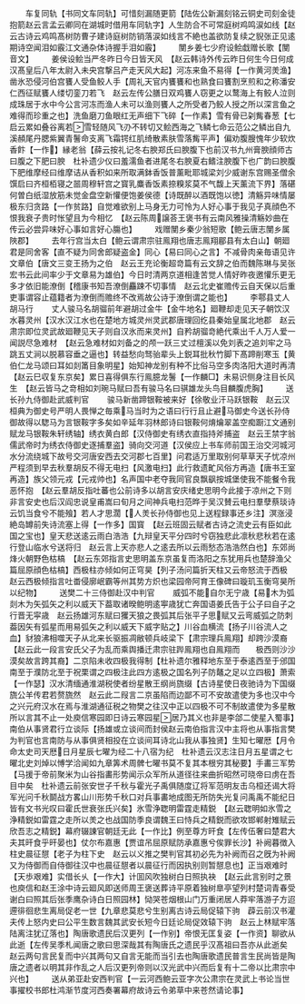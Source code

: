 <!-- { "loadSidebar": true } -->
　　车复同轨【书同文车同轨】可惜刻漏随更箭【陆佐公新漏刻铭云铜史司刻金徒抱箭赵云言孟云卿同在湖城时借用车同轨字】人生防合不可常庭树鸡鸣涙如线【赵云古诗云鸡鸣髙树防曹子建诗庭树防销落涙如线言不絶也盖欲防复续之貎张正见逺期诗空闻泪如霰江文通杂体诗握手泪如霰】
　　閺乡姜七少府设鲙戱赠长歌【閺音文】
　　姜侯设鲙当严冬昨日今日皆天风　【赵云韩诗外传云昨日何生今日何成汉髙皇后八年太尉入未央宫撃吕产走天风大起】河冻来鱼不易得【一作黄河羙渔】凿氷恐侵河伯宫饔人受鱼鲛人手【周礼天官内饔饔和也熟食曰饔割烹煎和之称潘安仁西征赋饔人缕切銮刀若飞　赵云左传公膳日双鸡饔人窃更之以鹜海上有鲛人泣则成珠居于水中今公言河冻而渔人未可以渔则饔人之所受者乃鲛人授之所以深言鱼之难得而珍重之也】洗鱼磨刀鱼眼红无声细下飞碎【一作素】雪有骨已刴觜春葱【七启云累如叠谷离若雪轻随风飞刅不转切又鲙西海之飞鳞七命云范公之鳞出自九溪頳尾丹腮紫翼青鬐命支离飞霜锷红肌绮散素肤雪落觜平声】偏劝腹膄愧年少软炊香飰【一作】縁老翁【薛云按礼记冬右腴郑氏曰腴腹下也前汉书九州膏腴顔师古曰腹之下肥曰腴　杜补遗少仪曰羞濡鱼者进尾冬右腴夏右鳍注腴腹下也广韵曰腴腹下肥维摩经曰维摩诘从香积如来所取满鉢香饭普薰毗耶城梁刘少威谢东宫赐圣僧余馔启曰齐桓栢寝之噐周穆轩宫之寳乳麋香饭素捺糗浆莫不气馥上天薰流下界】落碪何曽白纸湿放筋未觉金盘空新懽便饱姜侯德【诗既醉以酒既饱以徳】清觞异味情屡极东归贪路【一作贫路】自觉难欲别上马身无力可怜为人好心事于我见子真顔色不恨我衰子贵时怅望且为今相忆　【赵云陈周譲荅王褒书有云南风雅操清觞妙曲在传云必尝异味好心事如言好心膓也】
　　戏赠閺乡秦少翁短歌【鲍云唐志閺乡属陜郡】
　　去年行宫当太白【鲍云谓肃宗驻鳯翔也唐志鳯翔郿县有太白山】朝廻君是同舍客【直不疑为同舍郎疑盗金】同心【易曰同心之言】不减骨肉亲毎语见许文章伯【唐文三变王扬为之伯　赵云王充论衡超竒篇有云文辞之伯而魏陈琳与吴张宏书云此间率少于文章易为雄伯】今日时清两京道相逢苦觉人情好昨夜邀懽乐更无多才依旧能潦倒【稽康书知吾潦倒麤踈不切事情　赵云北史崔赡传云自天保以后重吏事谓容止蕴籍者为潦倒而赡终不改焉故公诗于潦倒谓之能也】
　　李鄠县丈人胡马行
　　丈人骏马名胡骝前年避胡过金牛【金牛地名】廻鞭却走见天子朝饮汉水暮灵州【汉水汉江水也在楚地方城灵州灵武郡唐理回纥县秦始皇属北地郡　赵云肃宗即位灵武故廻鞭见天子则自汉氷而来灵州】自矜胡骝竒絶代乘出千人万人爱一闻説尽急难材　【赵云急难材如刘备之的颅一跃三丈过檀溪以免刘表之追刘牢之马跳五丈涧以脱慕容垂之逼也】转益愁向驽骀辈头上鋭耳批秋竹脚下髙蹄削寒玉【黄伯仁龙马颂曰耳如剡筩目象明星】始知神龙别有种不比俗马空多肉洛阳大道时再清　【赵云巳収复东京矣】累日喜得俱东行鳯臆龙鬐【一作麟□】未易识侧身注目长风生　【赵云皆马之竒相如刘琬马赋曰吾有骏马名曰骐雄龙头鸟目麟腹虎胸】
　　送长孙九侍御赴武威判官
　　骏马新凿蹄银鞍被来好【徐敬业汗马跃银鞍　赵云汉桓典为御史号严明人畏惮之毎乘马当时为之语曰行行且止避马御史今送长孙侍御故得以騘马为言银鞍字多矣如辛延年羽林郎诗曰银鞍何焴爚翠盖空痴蹰江文通别赋龙马银鞍朱轩绣轴】绣衣黄白郎【汉侍御史有绣衣直指持斧捕盗　赵云王禁字翁儒武帝时为绣衣侍御史逐捕羣盗】骑向交河道【汉侯应上书车师前国王治交河城河水分流绕城下故号交河唐安西去交河郡七百里】问君适万里取别何草草天子忧凉州严程须到早去秋羣胡反不得无电扫【风激电扫】此行救遗甿风俗方再造【唐书王室再造】族父领元戎【元戎帅也】名声国中老夺我同官良飘飖按城堡使我不能餐令我恶怀抱　【赵云羣胡反指吐蕃也公前诗多以胡言安庆绪史思明今此接于凉州之下则非言安史也后汉阎忠说皇甫嵩曰旬月之间神兵电扫范晔于吴汉賛云电扫羣孽蔡琰诗云饥当食兮不能飱】若人才思濶【人羙长孙侍御也见上送程録事还乡注】溟涨浸絶岛罇前失诗流塞上得【一作多】国寳　【赵云班固云赋者古诗之流史云有臣如此国之宝也】皇天悲送逺云雨白浩浩【九辩皇天平分四时兮窃独悲此凛秋悲秋若在逺行登山临水兮送将归　赵云言上天亦悲人之逺去所以云雨愁态浩浩然白也】东郊尚烽火朝野色枯槁　【赵云东郊指言史思明盖东京虽复而洛阳之东犹用兵也楚辞渔父篇屈原顔色枯槁】西极柱亦倾如何正穹昊【列子汤问篇折天柱又云帝怒流于西极　赵云西极倾指言吐畨侵廓岷霸等州其势方炽也梁园帝阿育王像碑曰璇玑玉衡穹昊所以纪物】
　　送樊二十三侍御赴汉中判官
　　威弧不能自尔无宁歳【易木为弧剡木为矢弧矢之利以威天下葢取诸暌鲍明逺寕歳犹亡奔国语姜氏告于公子曰自子之行晋无寜歳　赵云扬雄河东赋曰玃天狼之畏弧其后张平子思赋又云弯威弧之防刺葢因矢有弧星而用易弧矢之利以威天下威字贴之】川谷血横流【扬子川谷流人之血】豺狼沸相噬天子从北来长驱振凋敝顿兵岐梁下【肃宗理兵鳯翔】却跨沙漠裔【赵云此一段言安氏父子为乱而乘舆播迁肃宗驻跸鳯翔也自鳯翔而　　极西则沙沙漠矣故言跨其裔】二京陷未收四极我得制【杜补遗尔雅释地东至于泰逺西至于邠国南至于濮防北至于祝栗谓之四极注此四方逺极之国名列子防鼇之足以立四极】萧索【一作瑟】汉水清缅通淮湖税使者纷星散王纲尚旒缀【古诗星使日夜驰诗为下国缀旒公羊传君若赘旒然　赵云此二叚言二京虽陷而边鄙不可不安故遣使为多也汉中今之兴元府汉水在焉与淮湖通征税之物樊之往汉中正以四极不可不制故遣使为多星散所以言其不止一处庾信寒园即日诗云寒园星居乃其义也非是李郃二使星入蜀事】南伯从事贤君行立谈际【扬雄或立谈间而封侯赵云南伯指言汉中主将也从事指言樊为判官也言南防与从事俱贤相投在立谈间耳诗北山我从事独贤】生知七曜厯【月令命太史司天厯日月星辰七曜为经二十八宿为纪　杜补遗云汉志注日月五星谓之七曜北史刘焯以愽学洽闻如九章筭术周髀七曜书莫不复其本根穷其秘要】手畵三军势【马援于帝前聚米为山谷指畵形势闻示众军所从道径往来曲折昭然可晓帝曰虏在吾目中矣　杜补遗云前张安世子千秋与霍光子禹俱随度辽将军范明友击乌桓还谒大将军光问千秋鬬战方畧山川形势千秋口对兵事畵地成图无所防失光复问禹禹不能纪日皆有文书光叹曰霍氏世衰张氏兴矣】氷雪浄聦明雷霆走精鋭　【赵云聦明如氷雪之浄精鋭如雷霆之走所以羙之也战国防季良谓魏王曰恃兵之精鋭而欲攻邯郸射雉赋云欣吾志之精鋭】幕府辍諌官朝廷无此【一作比】例至尊方旰食【左传伍奢曰楚君大夫其旰食乎旰晏也】仗尔布嘉惠【贾谊吊屈原赋防承嘉惠兮俟罪长沙】补阙暮徴入柱史晨征憇【老子为柱下史　赵云以义推之樊判官其初必先为补阙而召之旣为补阙又为侍御而自侍御往汉中也晨征憇者以晨征行而因执别则暂憇息也】正当艰难时【天歩艰难】实借长乆【一作大】计囬风吹独树白日照执袂　【赵云此言别时之景也庾信和赵王涂中诗云廻风即送师周王褒送葬诗平原着独树臯亭望列村楚词青春受谢白曰照其后张季鹰杂诗白日照园林】恸哭苍烟根山门万重闭居人莽牢落游子方迢遰徘徊悲生离局促老一世【九章悲莫悲兮生别离古诗云局促辕下驹　薜云前汉书灌夫传上怒内史曰公平生数言魏其武安长短今日廷论局促效辕下驹　赵云上林赋牢落陆离注犹辽落也】陶唐歌遗民后汉更列【一作别】帝恨无匡复姿【一作资】聊欲从此逝【左传吴季札闻唐之歌曰思深哉其有陶唐氏之遗民乎汉髙祖曰吾亦从此逝矣　赵云两句言民复而中兴其两句又自言无能而当引去也陶唐歌遗民普言生民尚皆是陶唐之遗者以明其非作乱之人后汉更列帝则以汉光武中兴而后复有十二帝以比肃宗中兴也】
　　送从弟亚赴安西判官【一云河西鲍云亚字次公肃宗在灵武上书论当世事擢校书郎杜鸿渐节度河西奏署幕府故诗云令弟草中来苍然请论事】
